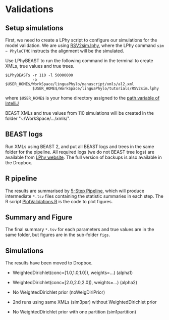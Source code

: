 # Validations

## Setup simulations

First, we need to create a LPhy script to configure our simulations for the model validation.
We are using [RSV2sim.lphy](https://github.com/LinguaPhylo/linguaPhylo/blob/master/tutorials/RSV2sim.lphy), 
where the LPhy command `sim ~ PhyloCTMC` instructs the alignment will be the simulated.

Use LPhyBEAST to run the following command in the terminal to create XMLs, 
true values and true trees.

```
$LPhyBEAST$ -r 110 -l 50000000
            -o $USER_HOME$/WorkSpace/linguaPhylo/manuscript/xmls/al2.xml
            $USER_HOME$/WorkSpace/linguaPhylo/tutorials/RSV2sim.lphy
```

where `$USER_HOME$` is your home directory assigned to the 
[path variable of IntelliJ](https://www.jetbrains.com/help/idea/absolute-path-variables.html)

BEAST XMLs and true values from 110 simulations will be created in the folder 
"~/WorkSpace/.../xmls/".


## BEAST logs

Run XMLs using BEAST 2, and put all BEAST logs and trees in the same folder 
for the pipeline. 
All required logs (we do not BEAST tree logs) are available from 
[LPhy website](https://github.com/LinguaPhylo/linguaPhylo.github.io/tree/master/covgtest).
The full version of backups is also available in the Dropbox.

## R pipeline

The results are summarised by
[5-Step Pipeline](https://github.com/walterxie/TraceR/blob/master/examples/Pipeline.md),
which will produce intermediate `*.tsv` files containing the statistic summaries 
in each step.
The R script [PlotValidations.R](PlotValidations.R) is the code to plot figures.

## Summary and Figure

The final summary `*.tsv` for each parameters and true values are in the same folder,
but figures are in the sub-folder `figs`.


## Simulations

The results have been moved to Dropbox.

- WeightedDirichlet(conc=[1.0,1.0,1.0]), weights=...) (alpha1)

- WeightedDirichlet(conc=[2.0,2.0,2.0]), weights=...) (alpha2)

- No WeightedDirichlet prior (noWeigDiriPrior)

- 2nd runs using same XMLs (sim3par) without WeightedDirichlet prior

- No WeightedDirichlet prior with one partition (sim1partition)
